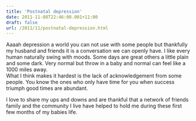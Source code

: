 ```yaml
---
title: 'Postnatal depression'
date: 2011-11-08T22:46:00.001+11:00
draft: false
url: /2011/11/postnatal-depression.html
---
```


Aaaah depression a world you can not use with some people but thankfully my husband and friends it is a conversation we can openly have. I like every human naturally swing with moods. Some days are great others a little plain and some dark. Very normal but throw in a baby and normal can feel like a 1000 miles away.  
What I think makes it hardest is the lack of acknowledgement from some people. You know the ones who only have time for you when success triumph good times are abundant.  
  
I love to share my ups and downs and are thankful that a network of friends family and the community I live have helped to hold me during these first few months of my babies life.